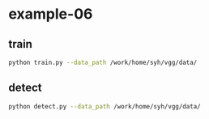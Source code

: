 # example-06

## train
```bash
python train.py --data_path /work/home/syh/vgg/data/
```

## detect
```bash
python detect.py --data_path /work/home/syh/vgg/data/
```
